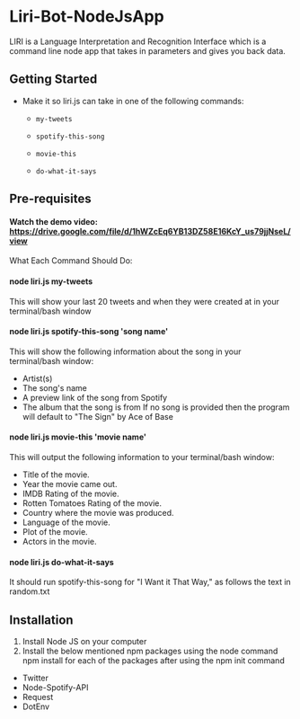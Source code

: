 # Liri-Bot-NodeJsApp
LIRI is a Language Interpretation and Recognition Interface which is a command line node app that takes in parameters and gives you back data.

## Getting Started
* Make it so liri.js can take in one of the following commands:
  * `my-tweets`

  * `spotify-this-song`

  * `movie-this`

  * `do-what-it-says`
  
## Pre-requisites
 #### Watch the demo video: https://drive.google.com/file/d/1hWZcEq6YB13DZ58E16KcY_us79jjNseL/view

What Each Command Should Do:

#### node liri.js my-tweets
This will show your last 20 tweets and when they were created at in your terminal/bash window

#### node liri.js spotify-this-song 'song name'
This will show the following information about the song in your terminal/bash window:
  * Artist(s)
  * The song's name
  * A preview link of the song from Spotify
  * The album that the song is from
If no song is provided then the program will default to "The Sign" by Ace of Base

#### node liri.js movie-this 'movie name'
 This will output the following information to your terminal/bash window:
  * Title of the movie.
  * Year the movie came out.
  * IMDB Rating of the movie.
  * Rotten Tomatoes Rating of the movie.
  * Country where the movie was produced.
  * Language of the movie.
  * Plot of the movie.
  * Actors in the movie.
  
#### node liri.js do-what-it-says  
It should run spotify-this-song for "I Want it That Way," as follows the text in random.txt

## Installation
1. Install Node JS on your computer 
2. Install the below mentioned npm packages using the node command npm install for each of the packages after using the npm init command

* Twitter
* Node-Spotify-API
* Request
* DotEnv
